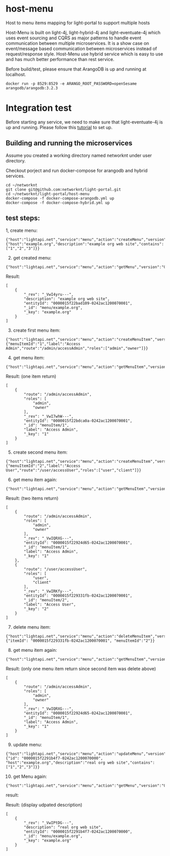 # host-menu

Host to menu items mapping for light-portal to support multiple hosts

Host-Menu is built on light-4j, light-hybrid-4j and light-eventuate-4j which uses
event sourcing and CQRS as major patterns to handle event communication between multiple microservices.
It is a show case on event/message based communication between microservices instead of request/response
style. Host-Menu use hybrid service which is easy to use and has much better performance than rest service.


Before build/test, please ensure that ArangoDB is up and running at localhost.

```
docker run -p 8529:8529 -e ARANGO_ROOT_PASSWORD=openSesame arangodb/arangodb:3.2.3
```

# Integration test

Before starting any service, we need to make sure that light-eventuate-4j is
up and running. Please follow this [tutorial](https://networknt.github.io/light-eventuate-4j/tutorial/service-dev/)
to set up.

## Building and running the microservices

Assume you created a working directory named networknt under user directory.

Checkout porject and run docker-compose for arangodb and hybrid services.

```
cd ~/networknt
git clone git@github.com:networknt/light-portal.git
cd ~/networknt/light-portal/host-menu
docker-compose -f docker-compose-arangodb.yml up
docker-compose -f docker-compose-hybrid.yml up
```

## test steps:

1, create menu:

```
{"host":"lightapi.net","service":"menu","action":"createMenu","version":"0.1.0","data":{"host":"example.org","description":"example org web site","contains":["1","2","3"]}}
```

2. get created menu:

```
{"host":"lightapi.net","service":"menu","action":"getMenu","version":"0.1.0"}
```

Result:

```
[
    {
        "_rev": "_VwI4yru---",
        "description": "example org web site",
        "entityId": "0000015f22bad109-0242ac1200070001",
        "_id": "menu/example.org",
        "_key": "example.org"
    }
]
```

3. create first menu item:

```
{"host":"lightapi.net","service":"menu","action":"createMenuItem","version":"0.1.0","data":{"menuItemId":"1","label":"Access Admin","route":"/admin/accessAdmin","roles":["admin","owner"]}}
```

4. get menu item:

```
{"host":"lightapi.net","service":"menu","action":"getMenuItem","version":"0.1.0"}
```

Result: (one item return)
```
[
    {
        "route": "/admin/accessAdmin",
        "roles": [
            "admin",
            "owner"
        ],
        "_rev": "_VwI7whW---",
        "entityId": "0000015f22bdca0a-0242ac1200070001",
        "_id": "menuItem/1",
        "label": "Access Admin",
        "_key": "1"
    }
]
```

5. create second menu item:

```
{"host":"lightapi.net","service":"menu","action":"createMenuItem","version":"0.1.0","data":{"menuItemId":"2","label":"Access User","route":"/user/accessUser","roles":["user","client"]}}
```

6. get menu item again:

```
{"host":"lightapi.net","service":"menu","action":"getMenuItem","version":"0.1.0"}
```

Result: (two items return)
```
[
    {
        "route": "/admin/accessAdmin",
        "roles": [
            "admin",
            "owner"
        ],
        "_rev": "_VwIQRXG---",
        "entityId": "0000015f22924d65-0242ac1200070001",
        "_id": "menuItem/1",
        "label": "Access Admin",
        "_key": "1"
    },
    {
        "route": "/user/accessUser",
        "roles": [
            "user",
            "client"
        ],
        "_rev": "_VwIRKfy---",
        "entityId": "0000015f229331fb-0242ac1200070001",
        "_id": "menuItem/2",
        "label": "Access User",
        "_key": "2"
    }
]
```

7. delete menu item:

```
{"host":"lightapi.net","service":"menu","action":"deleteMenuItem","version":"0.1.0","data":{"itemId": "0000015f229331fb-0242ac1200070001", "menuItemId":"2"}}
```

8. get menu item again:

```
{"host":"lightapi.net","service":"menu","action":"getMenuItem","version":"0.1.0"}
```

Result: (only one menu item return since second item was delete above)
```
[
    {
        "route": "/admin/accessAdmin",
        "roles": [
            "admin",
            "owner"
        ],
        "_rev": "_VwIQRXG---",
        "entityId": "0000015f22924d65-0242ac1200070001",
        "_id": "menuItem/1",
        "label": "Access Admin",
        "_key": "1"
    }
]
```

9. update menu:

```
{"host":"lightapi.net","service":"menu","action":"updateMenu","version":"0.1.0","data":{"id": "0000015f2291b4f7-0242ac1200070000", "host":"example.org","description":"real org web site","contains":["1","2","3"]}}
```

10. get Menu again:

```
{"host":"lightapi.net","service":"menu","action":"getMenu","version":"0.1.0"}
```

result:

Result: (display udpated description)
```
[
    {
        "_rev": "_VwIPtDG---",
        "description": “real org web site",
        "entityId": "0000015f2291b4f7-0242ac1200070000",
        "_id": "menu/example.org",
        "_key": "example.org"
    }
]
```